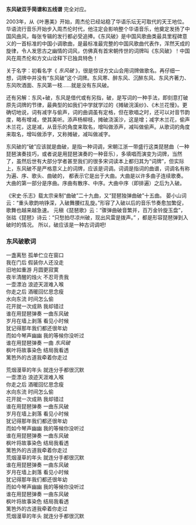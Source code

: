 

**东风破双手简谱和五线谱** 完全对应。

2003年，从《叶惠美》开始，周杰伦已经站稳了华语乐坛无可取代的天王地位。华语流行音乐开始步入周杰伦时代，他注定会影响整个华语音乐，他奠定发扬了中国风曲风，每张专辑的发行都必受追捧。《东风破》是中国风歌曲类最具里程碑意义的一首标准的中国小调歌曲，是最标准最完整的中国风歌曲代表作，浑然天成的旋律，令人发思古之幽情的词风，仿佛真有首宋朝传世的词牌叫《东风破》！中国风在周杰伦和方文山诠释下已独具特色！  
  
关于名字：初看名字《 _东风破_
》，很是惊讶方文山会用词牌做歌名。再仔细一想，词牌中并没有“东风破”这个词牌。东风寒、醉东风、沉醉东风、东风齐著力、东风吹酒面、东风第一枝……就是没有东风破。

还有另解：东风+破，东风是借代或有另指，破，是写词的一种手法，即刻意打破原先词牌的节律，最典型的如我们中学就学过的《摊破浣溪纱》、《木兰花慢》。更确切地说，词有减字与偷声，词的曲调虽有定格，但在歌唱之时，还可以对音节韵度，略有增减，使其美听。添声杨柳枝，摊破浇溪沙，这是增；减字木兰花，偷声木兰花，这是减，从音乐的角度来取名，增叫做添声，减叫做偷声。从歌词的角度来取名，增叫做添字，又称摊破，减叫做减字。

东风破的“破”应该就是曲破，是指一种词调，宋朝江浙一带盛行这类琵琶曲（一种琵琶演奏技巧，或者说是用琵琶演奏的一种音乐），多填唱而演变为词牌，当然了，虽然后世有大部分学者甚至我们的很多宋词读本上都归其为“词牌”，但实际上，东风破不是严格意义上的词牌，应该是词调。词调是指词的曲谱，词调名有称为遍、序、歌头、曲破的，
都表示它是出于大曲。大曲是以许多曲子连续歌奏。大曲的第一部分是序曲。序曲有散序、中序。大曲中序（即排遍）之后为入破。

《宋史·乐志》载太宗亲制“曲破”二十九曲，又“琵琶独弹曲破”十五曲。
晏小山词云：“重头歌韵响铮深，入破舞腰红乱旋。”形容了入破以后的音乐节奏愈加繁促，歌舞也越来越急速。
元稹《琵琶歌》云：“骤弹曲破音繁并，百万金铃旋玉盘”，张祜《琵琶》诗云：“只愁拍尽凉州破，现出风雷是拨声。” ，都是形容琵琶弹到入破时的情况。
所以，破应该是一种古词调吧!

### 东风破歌词

一盏离愁 孤单伫立在窗口  
我在门后 假装你人还没走  
旧地如重游 月圆更寂寞  
夜半清醒的烛火 不忍苛责我  
一壶漂泊 浪迹天涯难入喉  
你走之后 酒暖回忆思念瘦  
水向东流 时间怎么偷  
花开就一次成熟 我却错过  
谁在用琵琶弹奏 一曲东风破  
岁月在墙上剥落 看见小时候  
犹记得那年我们都还很年幼  
而如今琴声幽幽 我的等候你没听过  
谁在用琵琶弹奏 一曲 _东风破_  
枫叶将故事染色 结局我看透  
篱笆外的古道我牵着你走过

荒烟漫草的年头 就连分手都很沉默  
一壶漂泊 浪迹天涯难入喉  
你走之后 酒暖回忆思念瘦  
水向东流 时间怎么偷  
花开就一次成熟 我却错过  
谁在用琵琶弹奏 一曲东风破  
岁月在墙上剥落 看见小时候  
犹记得那年我们都还很年幼  
而如今琴声幽幽 我的等候你没听过  
谁在用琵琶弹奏 一曲东风破  
枫叶将故事染色 结局我看透  
篱笆外的古道我牵着你走过  
荒烟漫草的年头 就连分手都很沉默  
谁在用琵琶弹奏 一曲东风破  
岁月在墙上剥落 看见小时候  
犹记得那年我们都还很年幼  
而如今琴声幽幽 我的等候你没听过  
谁在用琵琶弹奏 一曲东风破  
枫叶将故事染色 结局我看透  
篱笆外的古道我牵着你走过  
荒烟漫草的年头 就连分手都很沉默

